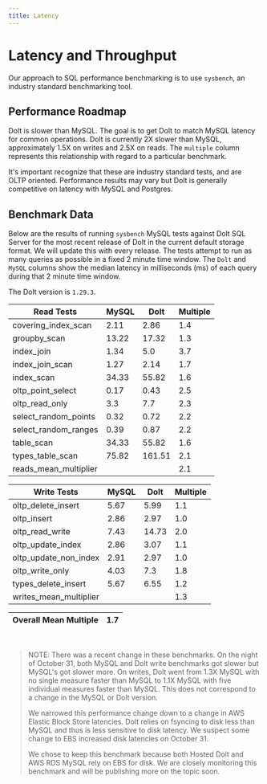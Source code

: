 ```yaml
---
title: Latency
---
```


# Latency and Throughput

Our approach to SQL performance benchmarking is to use `sysbench`, an
industry standard benchmarking tool.

## Performance Roadmap

Dolt is slower than MySQL. The goal is to get Dolt to match 
MySQL latency for common operations. Dolt is currently 2X slower 
than MySQL, approximately 1.5X on writes and 2.5X on reads. The 
`multiple` column represents this relationship with regard to a 
particular benchmark.

It's important recognize that these are industry standard tests, and
are OLTP oriented. Performance results may vary but Dolt is 
generally competitive on latency with MySQL and Postgres.

## Benchmark Data

Below are the results of running `sysbench` MySQL tests against Dolt
SQL Server for the most recent release of Dolt in the current default 
storage format. We will update this with every release. The tests 
attempt to run as many queries as possible in a fixed 2 minute time 
window. The `Dolt` and `MySQL` columns show the median latency in 
milliseconds (ms) of each query during that 2 minute time window.

The Dolt version is `1.29.3`.

<!-- START___DOLT___LATENCY_RESULTS_TABLE -->
|       Read Tests        | MySQL |  Dolt  | Multiple |
|-------------------------|-------|--------|----------|
| covering\_index\_scan   |  2.11 |   2.86 |      1.4 |
| groupby\_scan           | 13.22 |  17.32 |      1.3 |
| index\_join             |  1.34 |    5.0 |      3.7 |
| index\_join\_scan       |  1.27 |   2.14 |      1.7 |
| index\_scan             | 34.33 |  55.82 |      1.6 |
| oltp\_point\_select     |  0.17 |   0.43 |      2.5 |
| oltp\_read\_only        |   3.3 |    7.7 |      2.3 |
| select\_random\_points  |  0.32 |   0.72 |      2.2 |
| select\_random\_ranges  |  0.39 |   0.87 |      2.2 |
| table\_scan             | 34.33 |  55.82 |      1.6 |
| types\_table\_scan      | 75.82 | 161.51 |      2.1 |
| reads\_mean\_multiplier |       |        |      2.1 |

|       Write Tests        | MySQL | Dolt  | Multiple |
|--------------------------|-------|-------|----------|
| oltp\_delete\_insert     |  5.67 |  5.99 |      1.1 |
| oltp\_insert             |  2.86 |  2.97 |      1.0 |
| oltp\_read\_write        |  7.43 | 14.73 |      2.0 |
| oltp\_update\_index      |  2.86 |  3.07 |      1.1 |
| oltp\_update\_non\_index |  2.91 |  2.97 |      1.0 |
| oltp\_write\_only        |  4.03 |   7.3 |      1.8 |
| types\_delete\_insert    |  5.67 |  6.55 |      1.2 |
| writes\_mean\_multiplier |       |       |      1.3 |

| Overall Mean Multiple | 1.7 |
|-----------------------|-----|
<!-- END___DOLT___LATENCY_RESULTS_TABLE -->
<br/>

> NOTE: There was a recent change in these benchmarks.
> On the night of October 31, both MySQL and Dolt write benchmarks
> got slower but MySQL's got slower more. On writes, Dolt went from 1.3X MySQL
> with no single measure faster than MySQL to 1.1X MySQL with five
> individual measures faster than MySQL. This does not correspond to a
> change in the MySQL or Dolt version.
>
> We narrowed this performance change down to a change
> in AWS Elastic Block Store latencies. Dolt relies on fsyncing
> to disk less than MySQL and thus is less sensitive to disk latency.
> We suspect some change to EBS increased disk latencies on October 31.
> 
> We chose to keep this benchmark because both Hosted Dolt and AWS RDS
> MySQL rely on EBS for disk. We are closely monitoring this benchmark and
> will be publishing more on the topic soon. 
